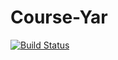 # Course-Yar
[![Build Status](https://travis-ci.com/Greedy-Wolves/Bostan.svg?branch=master)](https://travis-ci.com/Greedy-Wolves/Bostan)
